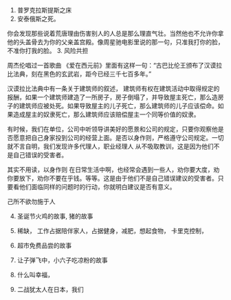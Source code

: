 


1. 普罗克拉斯提斯之床
2. 安泰俄斯之死。

你会发现那些说着荒唐理由伤害别人的人总是那么理直气壮。当然他也不允许你拿他的头盖骨去为你的父亲盖宫殿。像周星驰电影里说的那一句，只准我打你的脸，不准你打我的脸。
3. 风险共担

周杰伦唱过一首歌曲 《爱在西元前》里面有这样一句：“古巴比伦王颁布了汉谟拉比法典，刻在黑色的玄武岩，距今已经三千七百多年。”


汉谟拉比法典中有一条关于建筑师的叙述，
建筑师有权在建筑活动中取得规定的报酬，如果一个建筑师建造了一所房子，房子倒塌了，并导致屋主死亡，那么造房子的建筑师应被处死。如果导致屋主的儿子死亡，那么建筑师的儿子应该偿命。如果造成屋主的奴隶死亡，那么建筑师应该赔偿屋主一个同等价值的奴隶。

有时候，我们在单位，公司中听领导讲美好的愿景和公司的规定，只要你观察他是否愿意把自己身家投到公司的经营上面。是否以身作则，严格遵守公司规定。一切就不言自明，我们发现许多代理人，职业经理人 从不吸取教训，这是因为他们不是自己错误的受害者。


其实不用读，以身作则
在日常生活中啊，也经常会遇到一些人，劝你要大度，劝你要放下，劝你不要在乎钱。等等。这是由于他们不是自己错误建议的受害者。只要看他们面临同样的问题时的行动，你就明白建议是否有意义。
 
己所不欲勿施于人

4. 圣诞节火鸡的故事, 猪的故事
5. 稀缺， 工作占据陪伴家人，占据健身，减肥，想起食物， 卡里克控制， 

5. 超市免费品尝的故事

6. 让子弹飞中，小六子吃凉粉的故事

7. 什么叫幸福，

8. 二战犹太人在日本，我们
